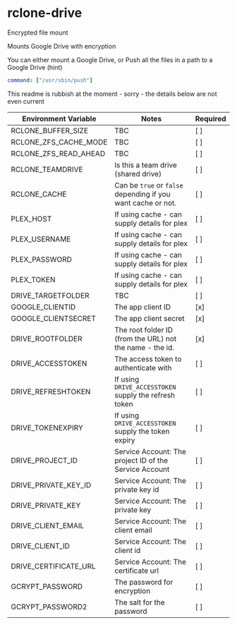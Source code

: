 # rclone-drive

Encrypted file mount

Mounts Google Drive with encryption

You can either mount a Google Drive, or
Push all the files in a path to a Google Drive (hint)

```yaml
command: ["/usr/sbin/push"]
```

This readme is rubbish at the moment - sorry -
the details below are not even current

<!-- markdownlint-capture -->
<!-- markdownlint-disable -->

| Environment Variable  | Notes                                                        | Required |
| --------------------- | ------------------------------------------------------------ | -------- |
| RCLONE_BUFFER_SIZE    | TBC                                                          | [ ]      |
| RCLONE_ZFS_CACHE_MODE | TBC                                                          | [ ]      |
| RCLONE_ZFS_READ_AHEAD | TBC                                                          | [ ]      |
| RCLONE_TEAMDRIVE      | Is this a team drive (shared drive)                          | [ ]      |
| RCLONE_CACHE          | Can be `true` or `false` depending if you want cache or not. | [ ]      |
| PLEX_HOST             | If using cache - can supply details for plex                 | [ ]      |
| PLEX_USERNAME         | If using cache - can supply details for plex                 | [ ]      |
| PLEX_PASSWORD         | If using cache - can supply details for plex                 | [ ]      |
| PLEX_TOKEN            | If using cache - can supply details for plex                 | [ ]      |
| DRIVE_TARGETFOLDER    | TBC                                                          | [ ]      |
| GOOGLE_CLIENTID       | The app client ID                                            | [x]      |
| GOOGLE_CLIENTSECRET   | The app client secret                                        | [x]      |
| DRIVE_ROOTFOLDER      | The root folder ID (from the URL) not the name - the id.     | [x]      |
| DRIVE_ACCESSTOKEN     | The access token to authenticate with                        | [ ]      |
| DRIVE_REFRESHTOKEN    | If using `DRIVE_ACCESSTOKEN` supply the refresh token        | [ ]      |
| DRIVE_TOKENEXPIRY     | If using `DRIVE_ACCESSTOKEN` supply the token expiry         | [ ]      |
| DRIVE_PROJECT_ID      | Service Account: The project ID of the Service Account       | [ ]      |
| DRIVE_PRIVATE_KEY_ID  | Service Account: The private key id                          | [ ]      |
| DRIVE_PRIVATE_KEY     | Service Account: The private key                             | [ ]      |
| DRIVE_CLIENT_EMAIL    | Service Account: The client email                            | [ ]      |
| DRIVE_CLIENT_ID       | Service Account: The client id                               | [ ]      |
| DRIVE_CERTIFICATE_URL | Service Account: The certificate url                         | [ ]      |
| GCRYPT_PASSWORD       | The password for encryption                                  | [ ]      |
| GCRYPT_PASSWORD2      | The salt for the password                                    | [ ]      |

<!-- markdownlint-enable -->

